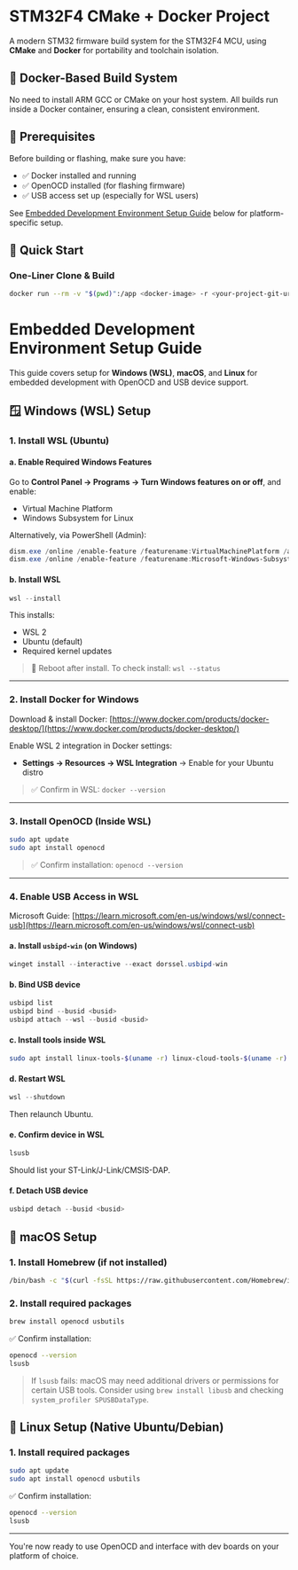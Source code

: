# STM32F4 CMake + Docker Project

A modern STM32 firmware build system for the STM32F4 MCU, using **CMake** and **Docker** for portability and toolchain isolation.


## 🐳 Docker-Based Build System

No need to install ARM GCC or CMake on your host system. All builds run inside a Docker container, ensuring a clean, consistent environment.

## 🧰 Prerequisites

Before building or flashing, make sure you have:

- ✅ Docker installed and running  
- ✅ OpenOCD installed (for flashing firmware)  
- ✅ USB access set up (especially for WSL users)

See [Embedded Development Environment Setup Guide](#embedded-development-environment-setup-guide)
 below for platform-specific setup.


## 🚀 Quick Start

### One-Liner Clone & Build

```bash
docker run --rm -v "$(pwd)":/app <docker-image> -r <your-project-git-url>
```



# Embedded Development Environment Setup Guide

This guide covers setup for **Windows (WSL)**, **macOS**, and **Linux** for embedded development with OpenOCD and USB device support.


## 🪟 Windows (WSL) Setup

### 1. Install WSL (Ubuntu)

#### a. Enable Required Windows Features

Go to **Control Panel → Programs → Turn Windows features on or off**, and enable:

* Virtual Machine Platform
* Windows Subsystem for Linux

Alternatively, via PowerShell (Admin):

```powershell
dism.exe /online /enable-feature /featurename:VirtualMachinePlatform /all /norestart
dism.exe /online /enable-feature /featurename:Microsoft-Windows-Subsystem-Linux /all /norestart
```

#### b. Install WSL

```powershell
wsl --install
```

This installs:

* WSL 2
* Ubuntu (default)
* Required kernel updates

> 📌 Reboot after install.
> To check install: `wsl --status`

---

### 2. Install Docker for Windows

Download & install Docker:
[https://www.docker.com/products/docker-desktop/](https://www.docker.com/products/docker-desktop/)

Enable WSL 2 integration in Docker settings:

* **Settings → Resources → WSL Integration** → Enable for your Ubuntu distro

> ✅ Confirm in WSL: `docker --version`

---

### 3. Install OpenOCD (Inside WSL)

```bash
sudo apt update
sudo apt install openocd
```

> ✅ Confirm installation: `openocd --version`

---

### 4. Enable USB Access in WSL

Microsoft Guide:
[https://learn.microsoft.com/en-us/windows/wsl/connect-usb](https://learn.microsoft.com/en-us/windows/wsl/connect-usb)

#### a. Install `usbipd-win` (on Windows)

```powershell
winget install --interactive --exact dorssel.usbipd-win
```

#### b. Bind USB device

```powershell
usbipd list
usbipd bind --busid <busid>
usbipd attach --wsl --busid <busid>
```

#### c. Install tools inside WSL

```bash
sudo apt install linux-tools-$(uname -r) linux-cloud-tools-$(uname -r)
```

#### d. Restart WSL

```powershell
wsl --shutdown
```

Then relaunch Ubuntu.

#### e. Confirm device in WSL

```bash
lsusb
```

Should list your ST-Link/J-Link/CMSIS-DAP.

#### f. Detach USB device

```powershell
usbipd detach --busid <busid>
```


## 🍎 macOS Setup

### 1. Install Homebrew (if not installed)

```bash
/bin/bash -c "$(curl -fsSL https://raw.githubusercontent.com/Homebrew/install/HEAD/install.sh)"
```

### 2. Install required packages

```bash
brew install openocd usbutils
```

✅ Confirm installation:
```bash
openocd --version
lsusb
```

> If `lsusb` fails: macOS may need additional drivers or permissions for certain USB tools. Consider using `brew install libusb` and checking `system_profiler SPUSBDataType`.

## 🐧 Linux Setup (Native Ubuntu/Debian)

### 1. Install required packages

```bash
sudo apt update
sudo apt install openocd usbutils
```

✅ Confirm installation:
```bash
openocd --version
lsusb
```
---

You're now ready to use OpenOCD and interface with dev boards on your platform of choice.
